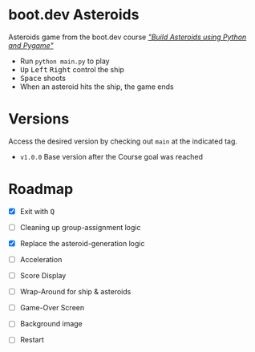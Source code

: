 # boot.dev Asteroids

Asteroids game from the boot.dev course [*"Build Asteroids using Python and Pygame"*][course]

- Run `python main.py` to play
- <kbd>Up</kbd> <kbd>Left</kbd> <kbd>Right</kbd> control the ship
- <kbd>Space</kbd> shoots
- When an asteroid hits the ship, the game ends


# Versions

Access the desired version by checking out `main` at the indicated tag.

- `v1.0.0` Base version after the Course goal was reached


# Roadmap

- [x] Exit with <kbd>Q</kbd>
- [ ] Cleaning up group-assignment logic
- [x] Replace the asteroid-generation logic
- [ ] Acceleration
- [ ] Score Display
- [ ] Wrap-Around for ship & asteroids
- [ ] Game-Over Screen
- [ ] Background image
- [ ] Restart


[course]: https://www.boot.dev/courses/build-asteroids-python
